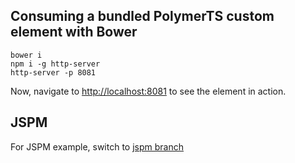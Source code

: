 ## Consuming a bundled PolymerTS custom element with Bower

```
bower i
npm i -g http-server
http-server -p 8081
```

Now, navigate to [http://localhost:8081](http://localhost:8081) to see
the element in action.

## JSPM

For JSPM example, switch to [jspm branch](https://github.com/tpluscode/md-ed-sample/tree/jspm)

